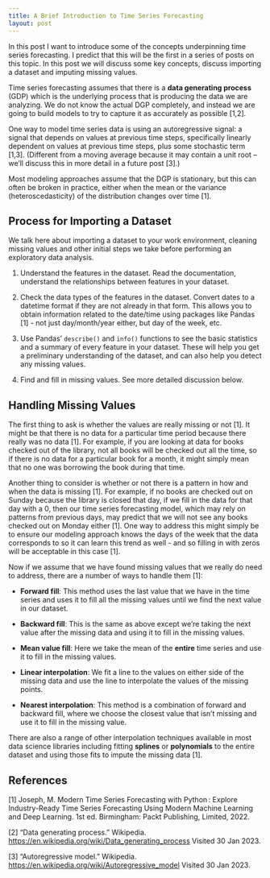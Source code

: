 ```yaml
---
title: A Brief Introduction to Time Series Forecasting
layout: post
---
```


In this post I want to introduce some of the concepts underpinning time series forecasting. I predict that this will be the first in a series of posts on this topic. In this post we will discuss some key concepts, discuss importing a dataset and imputing missing values. 

Time series forecasting assumes that there is a **data generating process** (GDP) which is the underlying process that is producing the data we are analyzing. We do not know the actual DGP completely, and instead we are going to build models to try to capture it as accurately as possible [1,2].

One way to model time series data is using an autoregressive signal: a signal that depends on values at previous time steps, specifically linearly dependent on values at previous time steps, plus some stochastic term [1,3]. (Different from a moving average because it may contain a unit root – we’ll discuss this in more detail in a future post [3].) 

Most modeling approaches assume that the DGP is stationary, but this can often be broken in practice, either when the mean or the variance (heteroscedasticity) of the distribution changes over time [1]. 

## Process for Importing a Dataset

We talk here about importing a dataset to your work environment, cleaning missing values and other initial steps we take before performing an exploratory data analysis. 

1. Understand the features in the dataset. Read the documentation, understand the relationships between features in your dataset.   

2.  Check the data types of the features in the dataset. Convert dates to a datetime format if they are not already in that form. This allows you to obtain information related to the date/time using packages like Pandas [1] - not just day/month/year either, but day of the week, etc. 

3. Use Pandas’ ```describe()``` and ```info()``` functions to see the basic statistics and a summary of every feature in your dataset. These will help you get a preliminary understanding of the dataset, and can also help you detect any missing values.    

4. Find and fill in missing values. See more detailed discussion below.

## Handling Missing Values

The first thing to ask is whether the values are really missing or not [1]. It might be that there is no data for a particular time period because there really was no data [1]. For example, if you are looking at data for books checked out of the library, not all books will be checked out all the time, so if there is no data for a particular book for a month, it might simply mean that no one was borrowing the book during that time. 

Another thing to consider is whether or not there is a pattern in how and when the data is missing [1]. For example, if no books are checked out on Sunday because the library is closed that day, if we fill in the data for that day with a 0, then our time series forecasting model, which may rely on patterns from previous days, may predict that we will not see any books checked out on Monday either [1]. One way to address this might simply be to ensure our modeling approach knows the days of the week that the data corresponds to so it can learn this trend as well - and so filling in with zeros will be acceptable in this case [1].

Now if we assume that we have found missing values that we really do need to address, there are a number of ways to handle them [1]:

* **Forward fill**: This method uses the last value that we have in the time series and uses it to fill all the missing values until we find the next value in our dataset.    

* **Backward fill**: This is the same as above except we’re taking the next value after the missing data and using it to fill in the missing values.   

* **Mean value fill**: Here we take the mean of the **entire** time series and use it to fill in the missing values.    

* **Linear interpolation**: We fit a line to the values on either side of the missing data and use the line to interpolate the values of the missing points.   

* **Nearest interpolation**:  This method is a combination of forward and backward fill, where we choose the closest value that isn’t missing and use it to fill in the missing value. 

There are also a range of other interpolation techniques available in most data science libraries including fitting **splines** or **polynomials** to the entire dataset and using those fits to impute the missing data [1]. 

## References
[1] Joseph, M. Modern Time Series Forecasting with Python : Explore Industry-Ready Time Series Forecasting Using Modern Machine Learning and Deep Learning. 1st ed. Birmingham: Packt Publishing, Limited, 2022.

[2] “Data generating process.” Wikipedia. <https://en.wikipedia.org/wiki/Data_generating_process> Visited 30 Jan 2023.  

[3] “Autoregressive model.” Wikipedia. <https://en.wikipedia.org/wiki/Autoregressive_model> Visited 30 Jan 2023. 
